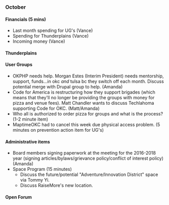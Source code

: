### October

#### Financials (5 mins)
* Last month spending for UG's (Vance)
* Spending for Thunderplains (Vance)
* Incoming money (Vance)

#### Thunderplains

#### User Groups
* OKPHP needs help. Morgan Estes (Interim President) needs mentorship, support, funds...in okc *and* tulsa bc they switch off each month. Discuss potential merge with Drupal group to help. (Amanda)
* Code for America is restructuring how they support brigades (which means that they'll no longer be providing the groups with money for pizza and venue fees). Matt Chandler wants to discuss Techlahoma supporting Code for OKC. (Matt/Amanda)
* Who all is authorized to order pizza for groups and what is the process? (1-2 minute item)
* MaptimeOKC had to cancel this week due physical access problem. (5 minutes on prevention action item for UG's)

#### Administrative items
* Board members signing paperwork at the meeting for the 2016-2018 year (signing articles/bylaws/grievance policy/conflict of interest policy) (Amanda)
* Space Program (15 minutes)
  - Discuss the future/potential "Adventure/Innovation District" space via Tommy Yi.
  - Discuss RaiseMore's new location.

#### Open Forum
